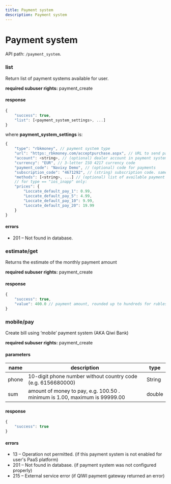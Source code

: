 ```yaml
---
title: Payment system
description: Payment system
---
```


# Payment system

API path: `/payment_system`.

### list
Return list of payment systems available for user.

**required subuser rights:** payment_create

#### response
```javascript
{
    "success": true,
    "list": [<payment_system_settings>, ...]
}
```

where **payment_system_settings** is:
```javascript
{
    "type": "rbkmoney", // payment system type
    "url": "https:_rbkmoney.com/acceptpurchase.aspx", // URL to send payment info,
    "account": <string>, // (optional) dealer account in payment system (eshopId for RBK)
    "currency": "EUR", // 3-letter ISO 4217 currency code
    "payment_code": "Navixy Demo", // (optional) code for payments
    "subscription_code": "4671292", // (string) subscription code. same as "payment_code" for 2Checkout (formerly Avangate) but for subscriptions
    "methods": [<string>, ...] // (optional) list of available payment methods (may be empty)
    // for type == "ios_inapp" only:
    "prices": {
        "Loccate_default_pay_1": 0.99,
        "Loccate_default_pay_5": 4.99,
        "Loccate_default_pay_10": 9.99,
        "Loccate_default_pay_20": 19.99
    }
}
```

#### errors
* 201 – Not found in database.

### estimate/get
Returns the estimate of the monthly payment amount

**required subuser rights:** payment_create

#### response
```javascript
{
    "success": true,
    "value": 400.0 // payment amount, rounded up to hundreds for rubles or to tens for other currencies
}
```

### mobile/pay
Create bill using ‘mobile’ payment system (AKA Qiwi Bank)

**required subuser rights:** payment_create

#### parameters
name | description | type
--- | --- | ---
phone | 10-digit phone number without country code (e.g. 6156680000) | String
sum | amount of money to pay, e.g. 100.50 . minimum is 1.00, maximum is 99999.00 | double

#### response
```javascript
{
    "success": true
}
```

#### errors
* 13 – Operation not permitted. (if this payment system is not enabled for user's PaaS platform)
* 201 – Not found in database. (if payment system was not configured properly)
* 215 – External service error (if QIWI payment gateway returned an error)
